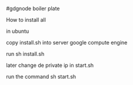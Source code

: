 #gdgnode boiler plate


How to install all

in ubuntu

copy install.sh into server google compute engine

run sh install.sh

later change de private ip in start.sh


run the command sh start.sh
